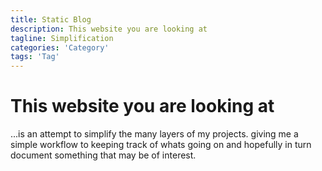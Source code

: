 ```yaml
---
title: Static Blog
description: This website you are looking at
tagline: Simplification
categories: 'Category'
tags: 'Tag'
---
```

# This website you are looking at   
...is an attempt to simplify the many layers of my projects. giving me a simple workflow to keeping track of whats going on and hopefully in turn document something that may be of interest.